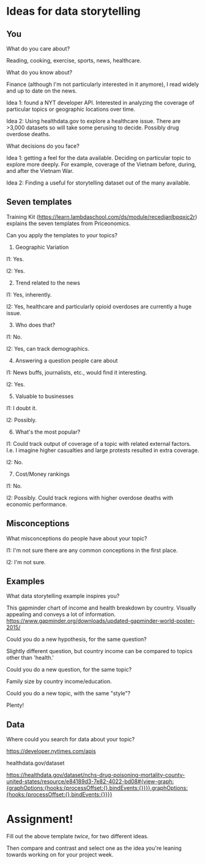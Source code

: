 # Ideas for data storytelling

## You

What do you care about? 

Reading, cooking, exercise, sports, news, healthcare.


What do you know about?

Finance (although I'm not particularly interested in it anymore), I read widely and up to date on the news.

Idea 1: found a NYT developer API. Interested in analyzing the coverage of particular topics or geographic locations over time.

Idea 2: Using healthdata.gov to explore a healthcare issue. There are >3,000 datasets so will take some perusing to decide. Possibly drug overdose deaths.


What decisions do you face?

Idea 1: getting a feel for the data available. Deciding on particular topic to explore more deeply. For example, coverage of the Vietnam before, during, and after the Vietnam War.

Idea 2: Finding a useful for storytelling dataset out of the many available. 


## Seven templates

Training Kit (https://learn.lambdaschool.com/ds/module/recedjanlbpqxic2r) explains the seven templates from Priceonomics.

Can you apply the templates to your topics? 

1. Geographic Variation

I1: Yes. 

I2: Yes. 

2. Trend related to the news

I1: Yes, inherently.

I2: Yes, healthcare and particularly opioid overdoses are currently a huge issue.


3. Who does that?

I1: No.

I2: Yes, can track demographics.


4. Answering a question people care about

I1: News buffs, journalists, etc., would find it interesting.

I2: Yes.


5. Valuable to businesses

I1: I doubt it.

I2: Possibly.


6. What's the most popular?

I1: Could track output of coverage of a topic with related external factors. I.e. I imagine higher casualties and large protests resulted in extra coverage.

I2: No.


7. Cost/Money rankings

I1: No.

I2: Possibly. Could track regions with higher overdose deaths with economic performance.


## Misconceptions

What misconceptions do people have about your topic?

I1: I'm not sure there are any common conceptions in the first place.

I2: I'm not sure.

## Examples

What data storytelling example inspires you?

This gapminder chart of income and health breakdown by country. Visually appealing and conveys a lot of information.
https://www.gapminder.org/downloads/updated-gapminder-world-poster-2015/

Could you do a new hypothesis, for the same question?

Slightly different question, but country income can be compared to topics other than 'health.'

Could you do a new question, for the same topic?

Family size by country income/education.

Could you do a new topic, with the same "style"?

Plenty!


## Data

Where could you search for data about your topic?

https://developer.nytimes.com/apis

healthdata.gov/dataset

https://healthdata.gov/dataset/nchs-drug-poisoning-mortality-county-united-states/resource/e84189d3-7e82-4022-bd08#{view-graph:{graphOptions:{hooks:{processOffset:{},bindEvents:{}}}},graphOptions:{hooks:{processOffset:{},bindEvents:{}}}}


# Assignment!

Fill out the above template *twice*, for two different ideas.

Then compare and contrast and select one as the idea you're leaning towards
working on for your project week.
